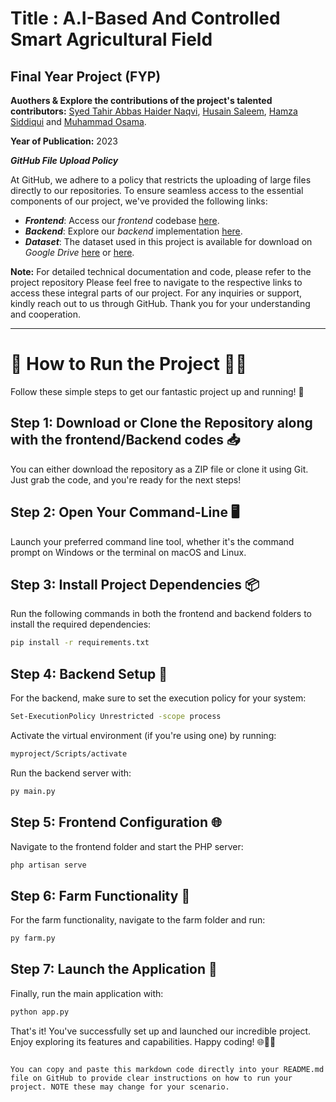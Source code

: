 # Title : A.I-Based And Controlled Smart Agricultural Field

## Final Year Project (FYP)

**Auothers & Explore the contributions of the project's talented contributors:** [Syed Tahir Abbas Haider Naqvi](https://github.com/tahirabbas11), [Husain Saleem](link_to_husain), [Hamza Siddiqui](link_to_hamza) and [Muhammad Osama](link_to_osama).

**Year of Publication:** 2023



**_GitHub File Upload Policy_**

At GitHub, we adhere to a policy that restricts the uploading of large files directly to our repositories. To ensure seamless access to the essential components of our project, we've provided the following links:

- **_Frontend_**: Access our *frontend* codebase [here](https://drive.google.com/drive/folders/1Fw1GkpeZ8iF_lNJefGPDQw6jMevccG8J?usp=sharing).
- **_Backend_**: Explore our *backend* implementation [here](https://drive.google.com/drive/folders/1kFHtILBEn45642gMum1q6MuwSg3mqnwr?usp=sharing).
- **_Dataset_**: The dataset used in this project is available for download on *Google Drive* [here](https://drive.google.com/drive/folders/12qJmWK6Qht6Zt-Aj7vzkaTQ0CGY097za?usp=sharing) or [here](https://www.kaggle.com/datasets/emmarex/plantdisease).

**Note:** For detailed technical documentation and code, please refer to the project repository
Please feel free to navigate to the respective links to access these integral parts of our project. For any inquiries or support, kindly reach out to us through GitHub. Thank you for your understanding and cooperation.





-------------------------------------------------------------------------------------------------------------------------------------------------------------------



# 🚀 How to Run the Project 🏃‍♂️

Follow these simple steps to get our fantastic project up and running! 🌟

## Step 1: Download or Clone the Repository along with the frontend/Backend codes 📥

You can either download the repository as a ZIP file or clone it using Git. Just grab the code, and you're ready for the next steps!

## Step 2: Open Your Command-Line 🖥️

Launch your preferred command line tool, whether it's the command prompt on Windows or the terminal on macOS and Linux.

## Step 3: Install Project Dependencies 📦

Run the following commands in both the frontend and backend folders to install the required dependencies:

```bash
pip install -r requirements.txt
```

## Step 4: Backend Setup 🐍

For the backend, make sure to set the execution policy for your system:

```bash
Set-ExecutionPolicy Unrestricted -scope process
```

Activate the virtual environment (if you're using one) by running:

```bash
myproject/Scripts/activate
```

Run the backend server with:

```bash
py main.py
```

## Step 5: Frontend Configuration 🌐

Navigate to the frontend folder and start the PHP server:

```bash
php artisan serve
```

## Step 6: Farm Functionality 🚜

For the farm functionality, navigate to the farm folder and run:

```bash
py farm.py
```

## Step 7: Launch the Application 🚀

Finally, run the main application with:

```bash
python app.py
```

That's it! You've successfully set up and launched our incredible project. Enjoy exploring its features and capabilities. Happy coding! 🌐👨‍💻
```

You can copy and paste this markdown code directly into your README.md file on GitHub to provide clear instructions on how to run your project. NOTE these may change for your scenario.
